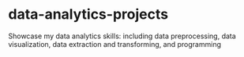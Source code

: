 # data-analytics-projects
Showcase my data analytics skills: including data preprocessing, data visualization, data extraction and transforming,  and programming
